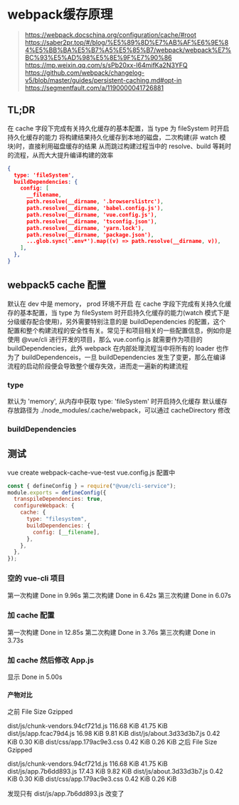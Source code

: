 # webpack缓存原理
> https://webpack.docschina.org/configuration/cache/#root
> https://saber2pr.top/#/blog/%E5%89%8D%E7%AB%AF%E6%9E%84%E5%BB%BA%E5%B7%A5%E5%85%B7/webpack/webpack%E7%BC%93%E5%AD%98%E5%8E%9F%E7%90%86
> https://mp.weixin.qq.com/s/sPb20xx-I64mifKa2N3YFQ
> https://github.com/webpack/changelog-v5/blob/master/guides/persistent-caching.md#opt-in
> https://segmentfault.com/a/1190000041726881

## TL;DR
在 cache 字段下完成有关持久化缓存的基本配置，当 type 为 fileSystem 时开启持久化缓存的能力
将构建结果持久化缓存到本地的磁盘，二次构建(非 watch 模块)时，直接利用磁盘缓存的结果
从而跳过构建过程当中的 resolve、build 等耗时的流程，从而大大提升编译构建的效率

```json
{
  type: 'fileSystem',
  buildDependencies: {
    config: [
      __filename,
      path.resolve(__dirname, '.browserslistrc'),
      path.resolve(__dirname, 'babel.config.js'),
      path.resolve(__dirname, 'vue.config.js'),
      path.resolve(__dirname, 'tsconfig.json'),
      path.resolve(__dirname, 'yarn.lock'),
      path.resolve(__dirname, 'package.json'),
      ...glob.sync('.env*').map((v) => path.resolve(__dirname, v)),
    ],
  },
}
```

## webpack5 cache 配置
默认在 dev 中是 memory， prod 环境不开启
在 cache 字段下完成有关持久化缓存的基本配置，当 type 为 fileSystem 时开启持久化缓存的能力(watch 模式下是分级缓存配合使用)，另外需要特别注意的是 buildDependencies 的配置，这个配置和整个构建流程的安全性有关。常见于和项目相关的一些配置信息，例如你是使用 @vue/cli 进行开发的项目，那么 vue.config.js 就需要作为项目的 buildDependencies，此外 webpack 在内部处理流程当中将所有的 loader 也作为了 buildDependenceis，一旦 buildDependencies 发生了变更，那么在编译流程的启动阶段便会导致整个缓存失效，进而走一遍新的构建流程

### type
默认为 'memory', 从内存中获取
type: 'fileSystem' 时开启持久化缓存
默认缓存存放路径为 ./node_modules/.cache/webpack，可以通过 cacheDirectory 修改


### buildDependencies



## 测试
vue create webpack-cache-vue-test
vue.config.js 配置中

```js
const { defineConfig } = require("@vue/cli-service");
module.exports = defineConfig({
  transpileDependencies: true,
  configureWebpack: {
    cache: {
      type: "filesystem",
      buildDependencies: {
        config: [__filename],
      },
    },
  },
});
```

### 空的 vue-cli 项目
第一次构建 Done in 9.96s
第二次构建 Done in 6.42s
第三次构建 Done in 6.07s

### 加 cache 配置
第一次构建 Done in 12.85s
第二次构建 Done in 3.76s
第三次构建 Done in 3.73s

### 加 cache 然后修改 App.js
显示 Done in 5.00s
#### 产物对比
之前
  File                                 Size               Gzipped

  dist/js/chunk-vendors.94cf721d.js    116.68 KiB         41.75 KiB
  dist/js/app.fcac79d4.js              16.98 KiB          9.81 KiB
  dist/js/about.3d33d3b7.js            0.42 KiB           0.30 KiB
  dist/css/app.179ac9e3.css            0.42 KiB           0.26 KiB
之后
  File                                 Size               Gzipped

  dist/js/chunk-vendors.94cf721d.js    116.68 KiB         41.75 KiB
  dist/js/app.7b6dd893.js              17.43 KiB          9.82 KiB
  dist/js/about.3d33d3b7.js            0.42 KiB           0.30 KiB
  dist/css/app.179ac9e3.css            0.42 KiB           0.26 KiB

发现只有 dist/js/app.7b6dd893.js 改变了